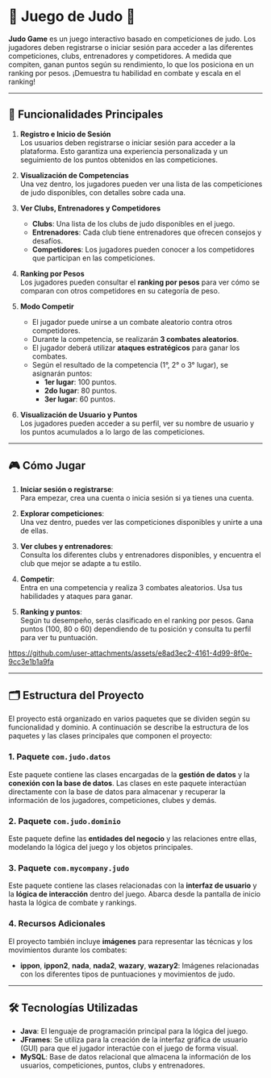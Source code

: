 # 🥋 **Juego de Judo** 🥋

**Judo Game** es un juego interactivo basado en competiciones de judo. Los jugadores deben registrarse o iniciar sesión para acceder a las diferentes competiciones, clubs, entrenadores y competidores. A medida que compiten, ganan puntos según su rendimiento, lo que los posiciona en un ranking por pesos. ¡Demuestra tu habilidad en combate y escala en el ranking!

---

## 🚀 **Funcionalidades Principales**

1. **Registro e Inicio de Sesión**  
   Los usuarios deben registrarse o iniciar sesión para acceder a la plataforma. Esto garantiza una experiencia personalizada y un seguimiento de los puntos obtenidos en las competiciones.

2. **Visualización de Competencias**  
   Una vez dentro, los jugadores pueden ver una lista de las competiciones de judo disponibles, con detalles sobre cada una.

3. **Ver Clubs, Entrenadores y Competidores**  
   - **Clubs**: Una lista de los clubs de judo disponibles en el juego.
   - **Entrenadores**: Cada club tiene entrenadores que ofrecen consejos y desafíos.
   - **Competidores**: Los jugadores pueden conocer a los competidores que participan en las competiciones.

4. **Ranking por Pesos**  
   Los jugadores pueden consultar el **ranking por pesos** para ver cómo se comparan con otros competidores en su categoría de peso.

5. **Modo Competir**  
   - El jugador puede unirse a un combate aleatorio contra otros competidores.
   - Durante la competencia, se realizarán **3 combates aleatorios**.
   - El jugador deberá utilizar **ataques estratégicos** para ganar los combates.
   - Según el resultado de la competencia (1°, 2° o 3° lugar), se asignarán puntos:
     - **1er lugar**: 100 puntos.
     - **2do lugar**: 80 puntos.
     - **3er lugar**: 60 puntos.

6. **Visualización de Usuario y Puntos**  
   Los jugadores pueden acceder a su perfil, ver su nombre de usuario y los puntos acumulados a lo largo de las competiciones.

---

## 🎮 **Cómo Jugar**

1. **Iniciar sesión o registrarse**:  
   Para empezar, crea una cuenta o inicia sesión si ya tienes una cuenta.

2. **Explorar competiciones**:  
   Una vez dentro, puedes ver las competiciones disponibles y unirte a una de ellas.

3. **Ver clubes y entrenadores**:  
   Consulta los diferentes clubs y entrenadores disponibles, y encuentra el club que mejor se adapte a tu estilo.

4. **Competir**:  
   Entra en una competencia y realiza 3 combates aleatorios. Usa tus habilidades y ataques para ganar.

5. **Ranking y puntos**:  
   Según tu desempeño, serás clasificado en el ranking por pesos. Gana puntos (100, 80 o 60) dependiendo de tu posición y consulta tu perfil para ver tu puntuación.

   
https://github.com/user-attachments/assets/e8ad3ec2-4161-4d99-8f0e-9cc3e1b1a9fa


---

## 🗂️ **Estructura del Proyecto**

El proyecto está organizado en varios paquetes que se dividen según su funcionalidad y dominio. A continuación se describe la estructura de los paquetes y las clases principales que componen el proyecto:

### **1. Paquete `com.judo.datos`**
Este paquete contiene las clases encargadas de la **gestión de datos** y la **conexión con la base de datos**. Las clases en este paquete interactúan directamente con la base de datos para almacenar y recuperar la información de los jugadores, competiciones, clubes y demás.

### **2. Paquete `com.judo.dominio`**
Este paquete define las **entidades del negocio** y las relaciones entre ellas, modelando la lógica del juego y los objetos principales.

### **3. Paquete `com.mycompany.judo`**
Este paquete contiene las clases relacionadas con la **interfaz de usuario** y la **lógica de interacción** dentro del juego. Abarca desde la pantalla de inicio hasta la lógica de combate y rankings.

### **4. Recursos Adicionales**
El proyecto también incluye **imágenes** para representar las técnicas y los movimientos durante los combates:

- **ippon**, **ippon2**, **nada**, **nada2**, **wazary**, **wazary2**: Imágenes relacionadas con los diferentes tipos de puntuaciones y movimientos de judo.

---

## 🛠️ **Tecnologías Utilizadas**

- **Java**: El lenguaje de programación principal para la lógica del juego.
- **JFrames**: Se utiliza para la creación de la interfaz gráfica de usuario (GUI) para que el jugador interactúe con el juego de forma visual.
- **MySQL**: Base de datos relacional que almacena la información de los usuarios, competiciones, puntos, clubs y entrenadores.

